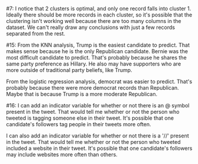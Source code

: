 #7:
I notice that 2 clusters is optimal, and only one record falls into cluster 1.
Ideally there should be more records in each cluster, so it's possible that the clustering isn't working well
because there are too many columns in the dataset.
We can't really draw any conclusions with just a few records separated from the rest.


#15:
From the KNN analysis, Trump is the easiest candidate to predict. That makes sense because he is the only Republican candidate.
Bernie was the most difficult candidate to predict. That's probably because he shares the same party preference as Hillary.
He also may have supporters who are more outside of traditional party beliefs, like Trump.

From the logistic regression analysis, democrat was easier to predict.
That's probably because there were more democrat records than Republican.
Maybe that is because Trump is a more moderate Republican.


#16:
I can add an indicator variable for whether or not there is an @ symbol present in the tweet.
That would tell me whether or not the person who tweeted is tagging someone else in their tweet.
It's possible that one candidate's followers tag people in their tweets more often.

I can also add an indicator variable for whether or not there is a '//' present in the tweet.
That would tell me whether or not the person who tweeted included a website in their tweet.
It's possible that one candidate's followers may include websites more often than others.